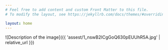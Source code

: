 ```yaml
---
# Feel free to add content and custom Front Matter to this file.
# To modify the layout, see https://jekyllrb.com/docs/themes/#overriding-theme-defaults

layout: home
---
```

![Description of the image]({{ 'assest/1_nswB2ICgGoQ630pEUUhR5A.jpg' | relative_url }})
